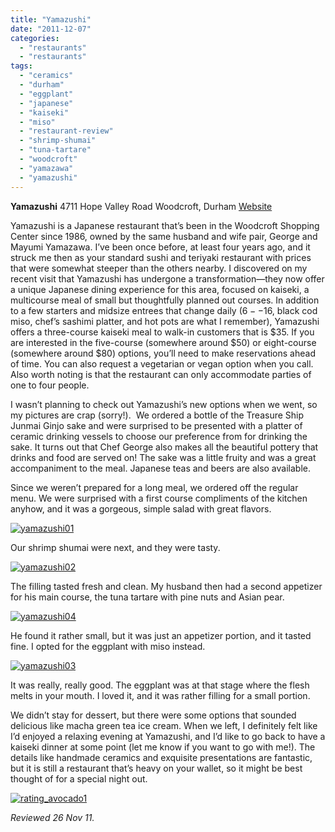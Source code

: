 ```yaml
---
title: "Yamazushi"
date: "2011-12-07"
categories: 
  - "restaurants"
  - "restaurants"
tags: 
  - "ceramics"
  - "durham"
  - "eggplant"
  - "japanese"
  - "kaiseki"
  - "miso"
  - "restaurant-review"
  - "shrimp-shumai"
  - "tuna-tartare"
  - "woodcroft"
  - "yamazawa"
  - "yamazushi"
---
```


**Yamazushi** 4711 Hope Valley Road Woodcroft, Durham [Website](http://www.yamazushirestaurant.com/#!)

Yamazushi is a Japanese restaurant that’s been in the Woodcroft Shopping Center since 1986, owned by the same husband and wife pair, George and Mayumi Yamazawa. I’ve been once before, at least four years ago, and it struck me then as your standard sushi and teriyaki restaurant with prices that were somewhat steeper than the others nearby. I discovered on my recent visit that Yamazushi has undergone a transformation—they now offer a unique Japanese dining experience for this area, focused on kaiseki, a multicourse meal of small but thoughtfully planned out courses. In addition to a few starters and midsize entrees that change daily ($6--$16, black cod miso, chef’s sashimi platter, and hot pots are what I remember), Yamazushi offers a three-course kaiseki meal to walk-in customers that is $35. If you are interested in the five-course (somewhere around $50) or eight-course (somewhere around $80) options, you’ll need to make reservations ahead of time. You can also request a vegetarian or vegan option when you call. Also worth noting is that the restaurant can only accommodate parties of one to four people.

I wasn’t planning to check out Yamazushi’s new options when we went, so my pictures are crap (sorry!).  We ordered a bottle of the Treasure Ship Junmai Ginjo sake and were surprised to be presented with a platter of ceramic drinking vessels to choose our preference from for drinking the sake. It turns out that Chef George also makes all the beautiful pottery that drinks and food are served on! The sake was a little fruity and was a great accompaniment to the meal. Japanese teas and beers are also available.

Since we weren’t prepared for a long meal, we ordered off the regular menu. We were surprised with a first course compliments of the kitchen anyhow, and it was a gorgeous, simple salad with great flavors.

[![](http://s3.amazonaws.com/thegourmez-wpmedia/2011/12/yamazushi01.jpg "yamazushi01")](http://s3.amazonaws.com/thegourmez-wpmedia/2011/12/yamazushi01.jpg)

Our shrimp shumai were next, and they were tasty.

[![](http://s3.amazonaws.com/thegourmez-wpmedia/2011/12/yamazushi02.jpg "yamazushi02")](http://s3.amazonaws.com/thegourmez-wpmedia/2011/12/yamazushi02.jpg)

The filling tasted fresh and clean. My husband then had a second appetizer for his main course, the tuna tartare with pine nuts and Asian pear.

[![](http://s3.amazonaws.com/thegourmez-wpmedia/2011/12/yamazushi04.jpg "yamazushi04")](http://s3.amazonaws.com/thegourmez-wpmedia/2011/12/yamazushi04.jpg)

He found it rather small, but it was just an appetizer portion, and it tasted fine. I opted for the eggplant with miso instead.

[![](http://s3.amazonaws.com/thegourmez-wpmedia/2011/12/yamazushi03.jpg "yamazushi03")](http://s3.amazonaws.com/thegourmez-wpmedia/2011/12/yamazushi03.jpg)

It was really, really good. The eggplant was at that stage where the flesh melts in your mouth. I loved it, and it was rather filling for a small portion.

We didn’t stay for dessert, but there were some options that sounded delicious like macha green tea ice cream. When we left, I definitely felt like I’d enjoyed a relaxing evening at Yamazushi, and I’d like to go back to have a kaiseki dinner at some point (let me know if you want to go with me!). The details like handmade ceramics and exquisite presentations are fantastic, but it is still a restaurant that’s heavy on your wallet, so it might be best thought of for a special night out.

[![](http://s3.amazonaws.com/thegourmez-wpmedia/2009/02/rating_avocado1.gif "rating_avocado1")](http://s3.amazonaws.com/thegourmez-wpmedia/2009/02/rating_avocado1.gif)

_Reviewed 26 Nov 11._

